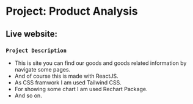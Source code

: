 # Project: Product Analysis


## Live website: 


### `Project Description`
* This is site you can find our goods and goods related information by navigate some pages.
* And of course this is made with ReactJS.
* As CSS framwork I am used Tailwind CSS.
* For showing some chart I am used Rechart Package.
* And so on.

